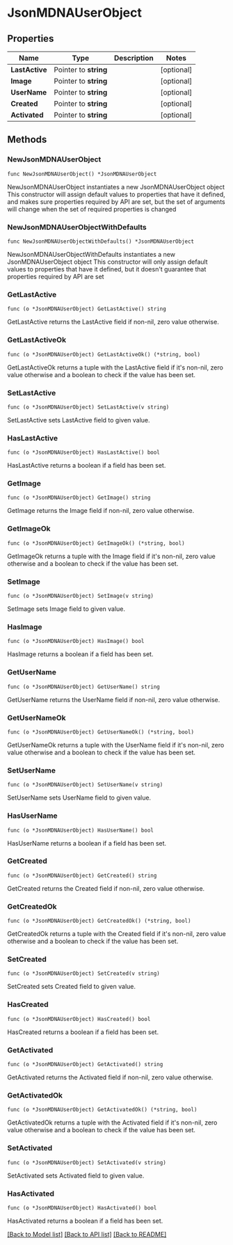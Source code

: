 # JsonMDNAUserObject

## Properties

Name | Type | Description | Notes
------------ | ------------- | ------------- | -------------
**LastActive** | Pointer to **string** |  | [optional] 
**Image** | Pointer to **string** |  | [optional] 
**UserName** | Pointer to **string** |  | [optional] 
**Created** | Pointer to **string** |  | [optional] 
**Activated** | Pointer to **string** |  | [optional] 

## Methods

### NewJsonMDNAUserObject

`func NewJsonMDNAUserObject() *JsonMDNAUserObject`

NewJsonMDNAUserObject instantiates a new JsonMDNAUserObject object
This constructor will assign default values to properties that have it defined,
and makes sure properties required by API are set, but the set of arguments
will change when the set of required properties is changed

### NewJsonMDNAUserObjectWithDefaults

`func NewJsonMDNAUserObjectWithDefaults() *JsonMDNAUserObject`

NewJsonMDNAUserObjectWithDefaults instantiates a new JsonMDNAUserObject object
This constructor will only assign default values to properties that have it defined,
but it doesn't guarantee that properties required by API are set

### GetLastActive

`func (o *JsonMDNAUserObject) GetLastActive() string`

GetLastActive returns the LastActive field if non-nil, zero value otherwise.

### GetLastActiveOk

`func (o *JsonMDNAUserObject) GetLastActiveOk() (*string, bool)`

GetLastActiveOk returns a tuple with the LastActive field if it's non-nil, zero value otherwise
and a boolean to check if the value has been set.

### SetLastActive

`func (o *JsonMDNAUserObject) SetLastActive(v string)`

SetLastActive sets LastActive field to given value.

### HasLastActive

`func (o *JsonMDNAUserObject) HasLastActive() bool`

HasLastActive returns a boolean if a field has been set.

### GetImage

`func (o *JsonMDNAUserObject) GetImage() string`

GetImage returns the Image field if non-nil, zero value otherwise.

### GetImageOk

`func (o *JsonMDNAUserObject) GetImageOk() (*string, bool)`

GetImageOk returns a tuple with the Image field if it's non-nil, zero value otherwise
and a boolean to check if the value has been set.

### SetImage

`func (o *JsonMDNAUserObject) SetImage(v string)`

SetImage sets Image field to given value.

### HasImage

`func (o *JsonMDNAUserObject) HasImage() bool`

HasImage returns a boolean if a field has been set.

### GetUserName

`func (o *JsonMDNAUserObject) GetUserName() string`

GetUserName returns the UserName field if non-nil, zero value otherwise.

### GetUserNameOk

`func (o *JsonMDNAUserObject) GetUserNameOk() (*string, bool)`

GetUserNameOk returns a tuple with the UserName field if it's non-nil, zero value otherwise
and a boolean to check if the value has been set.

### SetUserName

`func (o *JsonMDNAUserObject) SetUserName(v string)`

SetUserName sets UserName field to given value.

### HasUserName

`func (o *JsonMDNAUserObject) HasUserName() bool`

HasUserName returns a boolean if a field has been set.

### GetCreated

`func (o *JsonMDNAUserObject) GetCreated() string`

GetCreated returns the Created field if non-nil, zero value otherwise.

### GetCreatedOk

`func (o *JsonMDNAUserObject) GetCreatedOk() (*string, bool)`

GetCreatedOk returns a tuple with the Created field if it's non-nil, zero value otherwise
and a boolean to check if the value has been set.

### SetCreated

`func (o *JsonMDNAUserObject) SetCreated(v string)`

SetCreated sets Created field to given value.

### HasCreated

`func (o *JsonMDNAUserObject) HasCreated() bool`

HasCreated returns a boolean if a field has been set.

### GetActivated

`func (o *JsonMDNAUserObject) GetActivated() string`

GetActivated returns the Activated field if non-nil, zero value otherwise.

### GetActivatedOk

`func (o *JsonMDNAUserObject) GetActivatedOk() (*string, bool)`

GetActivatedOk returns a tuple with the Activated field if it's non-nil, zero value otherwise
and a boolean to check if the value has been set.

### SetActivated

`func (o *JsonMDNAUserObject) SetActivated(v string)`

SetActivated sets Activated field to given value.

### HasActivated

`func (o *JsonMDNAUserObject) HasActivated() bool`

HasActivated returns a boolean if a field has been set.


[[Back to Model list]](../README.md#documentation-for-models) [[Back to API list]](../README.md#documentation-for-api-endpoints) [[Back to README]](../README.md)



